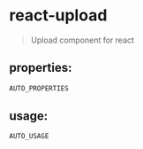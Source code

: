 # react-upload
> Upload component for react


## properties:
```javascript
AUTO_PROPERTIES
```

## usage:
```jsx
AUTO_USAGE
```
